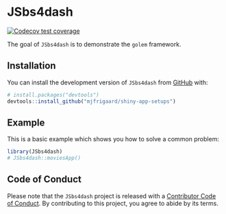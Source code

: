 
<!-- README.md is generated from README.Rmd. Please edit that file -->

# JSbs4dash

<!-- badges: start -->

[![Codecov test
coverage](https://codecov.io/gh/mjfrigaard/shiny-app-setups/branch/main/graph/badge.svg)](https://app.codecov.io/gh/mjfrigaard/shiny-app-setups?branch=main)
<!-- badges: end -->

The goal of `JSbs4dash` is to demonstrate the `golem` framework.

## Installation

You can install the development version of `JSbs4dash` from
[GitHub](https://github.com/) with:

``` r
# install.packages("devtools")
devtools::install_github("mjfrigaard/shiny-app-setups")
```

## Example

This is a basic example which shows you how to solve a common problem:

``` r
library(JSbs4dash)
# JSbs4dash::moviesApp()
```

## Code of Conduct

Please note that the `JSbs4dash` project is released with a
[Contributor Code of
Conduct](https://contributor-covenant.org/version/2/1/CODE_OF_CONDUCT.html).
By contributing to this project, you agree to abide by its terms.
